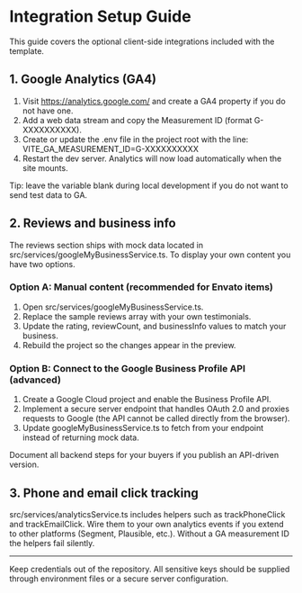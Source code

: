 ﻿# Integration Setup Guide

This guide covers the optional client-side integrations included with the template.

## 1. Google Analytics (GA4)
1. Visit https://analytics.google.com/ and create a GA4 property if you do not have one.
2. Add a web data stream and copy the Measurement ID (format G-XXXXXXXXXX).
3. Create or update the .env file in the project root with the line:
   VITE_GA_MEASUREMENT_ID=G-XXXXXXXXXX
4. Restart the dev server. Analytics will now load automatically when the site mounts.

Tip: leave the variable blank during local development if you do not want to send test data to GA.

## 2. Reviews and business info
The reviews section ships with mock data located in src/services/googleMyBusinessService.ts. To display your own content you have two options.

### Option A: Manual content (recommended for Envato items)
1. Open src/services/googleMyBusinessService.ts.
2. Replace the sample reviews array with your own testimonials.
3. Update the rating, reviewCount, and businessInfo values to match your business.
4. Rebuild the project so the changes appear in the preview.

### Option B: Connect to the Google Business Profile API (advanced)
1. Create a Google Cloud project and enable the Business Profile API.
2. Implement a secure server endpoint that handles OAuth 2.0 and proxies requests to Google (the API cannot be called directly from the browser).
3. Update googleMyBusinessService.ts to fetch from your endpoint instead of returning mock data.

Document all backend steps for your buyers if you publish an API-driven version.

## 3. Phone and email click tracking
src/services/analyticsService.ts includes helpers such as trackPhoneClick and trackEmailClick. Wire them to your own analytics events if you extend to other platforms (Segment, Plausible, etc.). Without a GA measurement ID the helpers fail silently.

---

Keep credentials out of the repository. All sensitive keys should be supplied through environment files or a secure server configuration.
